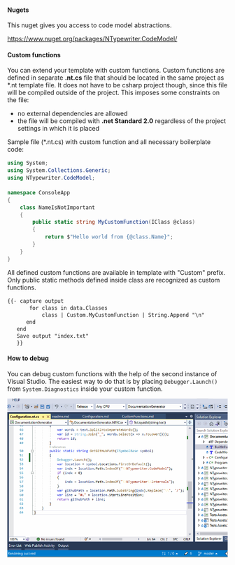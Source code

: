 #### Nugets

This nuget gives you access to code model abstractions.

https://www.nuget.org/packages/NTypewriter.CodeModel/

#### Custom functions

You can extend your template with custom functions. Custom functions are defined in separate **.nt.cs** file that should be located in the same project as *.nt template file. It does not have to be csharp project though, since this file will be compiled outside of the project. This imposes  some constraints on the file:  

- no external dependencies are allowed 
- the file will be compiled with **.net Standard 2.0** regardless of the project settings in which it is placed

Sample file (*.nt.cs) with custom function and all necessary boilerplate code:

```csharp
using System;
using System.Collections.Generic;
using NTypewriter.CodeModel;

namespace ConsoleApp
{    
    class NameIsNotImportant 
    { 
        public static string MyCustomFunction(IClass @class)
        {
            return $"Hello world from {@class.Name}";
        }
    }
}
```

All defined custom functions are available in template with "Custom" prefix. Only public static methods defined inside class are recognized as custom functions.

```
{{- capture output
       for class in data.Classes 
           class | Custom.MyCustomFunction | String.Append "\n"
      end
   end
   Save output "index.txt"
   }}
```

#### How to debug

You can debug custom functions with the help of the second instance of Visual Studio. The easiest way to do that is by placing ```Debugger.Launch()``` from ```System.Diagnostics``` inside your custom function.

![HowToDebug](HowToDebug.gif)
